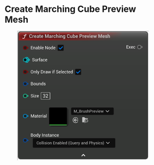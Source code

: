 # Create Marching Cube Preview Mesh

<figure><img src="Create Marching Cube Preview Mesh.png"></figure>
